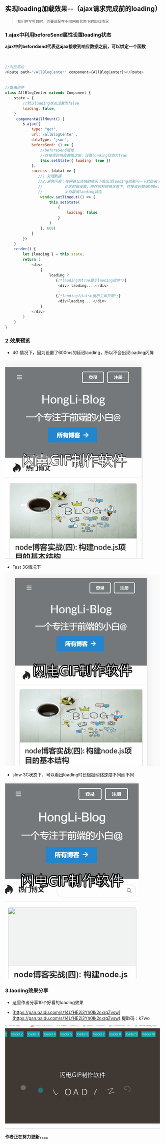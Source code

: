 ## 实现loading加载效果--（ajax请求完成前的loading）

> `我们在写项目时，需要适配在不同网络状态下的加载情况`

### 1.ajax中利用beforeSend属性设置loading状态

**ajax中的beforeSend代表这ajax接收到响应数据之前，可以绑定一个函数**

```javascript


//对应路由
<Route path="/AllBlogCenter" component={AllBlogCenter}></Route>


//路由组件
class AllBlogCenter extends Component {
    state = {
        //默认loading状态设置为false
        loading: false,
    }
     componentWillMount() {
        $.ajax({
            type: "get",
            url:`/allBlogCenter`,
            dataType: "json",
            beforeSend: () => {    
                //beforeSend属性
                //在接受到响应数据之前，设置loading状态为true
                this.setState({ loading: true })
            },
            success: (data) => {
               //1.处理数据
               //2.避免闪屏：在网速比较快的情况下会出现laoding效果闪一下就结束了
               //          此定时器设置，使在何种网络状态下，在接收到数据600ms后
               //          才将取消laoding状态
                window.setTimeout(() => {
                    this.setState(
                        {
                            loading: false
                        }
                    )
                }, 600)
            }
        })
    }
    render() {
        let {loading } = this.state;
        return (
            <div>
                {
                    loading ?
                       {/*laoding为true展示laoding组件*/}
						<div> laoding....</div>
                        :
                       {/*laoding为false展示主体页面*/}
                    	<div>laoding....</div>
				}
            </div>
        )
    }
}
```



### 2.效果预览

- 4G 情况下，因为设置了600ms的延迟laoding，所以不会出现loading闪屏

![4](/blogItems/Question/8/4.gif)

- Fast 3G情况下

![1](/blogItems/Question/8/1.gif)



- slow 3G状态下，可以看出loading时长根据网络速度不同而不同

![2](/blogItems/Question/8/2.gif)

### 3.laoding效果分享

- 这里作者分享10个好看的loading效果

- [https://pan.baidu.com/s/14LfHE2i3Yh0Ik2cxrqZysw](https://pan.baidu.com/s/14LfHE2i3Yh0Ik2cxrqZysw)   提取码：k7wo

![3](/blogItems/Question/8/3.gif)

------

**作者正在努力更新。。。。**

